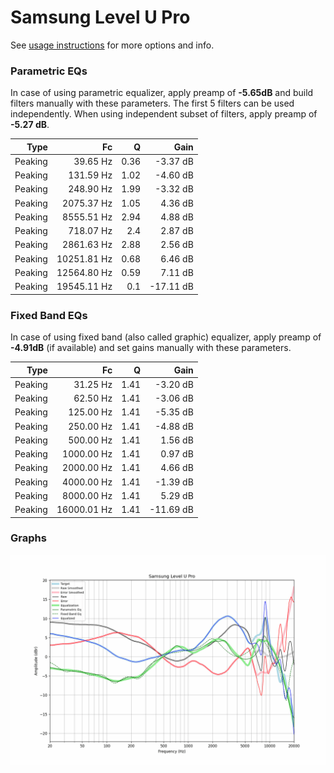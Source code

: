# Samsung Level U Pro
See [usage instructions](https://github.com/jaakkopasanen/AutoEq#usage) for more options and info.

### Parametric EQs
In case of using parametric equalizer, apply preamp of **-5.65dB** and build filters manually
with these parameters. The first 5 filters can be used independently.
When using independent subset of filters, apply preamp of **-5.27 dB**.

| Type    | Fc          |    Q | Gain      |
|--------:|------------:|-----:|----------:|
| Peaking | 39.65 Hz    | 0.36 | -3.37 dB  |
| Peaking | 131.59 Hz   | 1.02 | -4.60 dB  |
| Peaking | 248.90 Hz   | 1.99 | -3.32 dB  |
| Peaking | 2075.37 Hz  | 1.05 | 4.36 dB   |
| Peaking | 8555.51 Hz  | 2.94 | 4.88 dB   |
| Peaking | 718.07 Hz   | 2.4  | 2.87 dB   |
| Peaking | 2861.63 Hz  | 2.88 | 2.56 dB   |
| Peaking | 10251.81 Hz | 0.68 | 6.46 dB   |
| Peaking | 12564.80 Hz | 0.59 | 7.11 dB   |
| Peaking | 19545.11 Hz | 0.1  | -17.11 dB |

### Fixed Band EQs
In case of using fixed band (also called graphic) equalizer, apply preamp of **-4.91dB**
(if available) and set gains manually with these parameters.

| Type    | Fc          |    Q | Gain      |
|--------:|------------:|-----:|----------:|
| Peaking | 31.25 Hz    | 1.41 | -3.20 dB  |
| Peaking | 62.50 Hz    | 1.41 | -3.06 dB  |
| Peaking | 125.00 Hz   | 1.41 | -5.35 dB  |
| Peaking | 250.00 Hz   | 1.41 | -4.88 dB  |
| Peaking | 500.00 Hz   | 1.41 | 1.56 dB   |
| Peaking | 1000.00 Hz  | 1.41 | 0.97 dB   |
| Peaking | 2000.00 Hz  | 1.41 | 4.66 dB   |
| Peaking | 4000.00 Hz  | 1.41 | -1.39 dB  |
| Peaking | 8000.00 Hz  | 1.41 | 5.29 dB   |
| Peaking | 16000.01 Hz | 1.41 | -11.69 dB |

### Graphs
![](./Samsung%20Level%20U%20Pro.png)